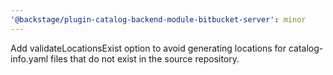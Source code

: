 ```yaml
---
'@backstage/plugin-catalog-backend-module-bitbucket-server': minor
---
```


Add validateLocationsExist option to avoid generating locations for catalog-info.yaml files that do not exist in the source repository.
